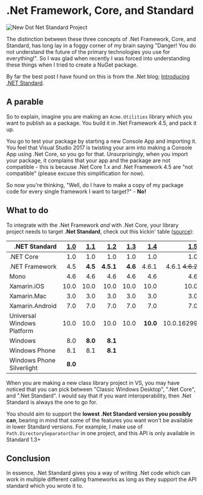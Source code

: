 # .Net Framework, Core, and Standard

![New Dot Net Standard Project](./posts/net-core/new-standard-project.png)

The distinction between these three concepts of .Net Framework, Core, and Standard, has long lay in a foggy corner of my brain saying "Danger! You do not understand the future of the primary technologies you use for everything!". So I was glad when recently I was forced into understanding these things when I tried to create a NuGet package.

By far the best post I have found on this is from the .Net blog; [Introducing .NET Standard][introducing].

[introducing]: https://blogs.msdn.microsoft.com/dotnet/2016/09/26/introducing-net-standard/

## A parable

So to explain, imagine you are making an `Acme.Utilities` library which you want to publish as a package. You build it in .Net Framework 4.5, and pack it up. 

You go to test your package by starting a new Console App and importing it. You feel that Visual Studio 2017 is twisting your arm into making a Console App using .Net Core, so you go for that. Unsurprisingly, when you import your package, it complains that your app and the package are not compatible - this is because .Net Core 1.x and .Net Framework 4.5 are "not compatible" (please excuse this simplification for now).

So now you're thinking, "Well, do I have to make a copy of my package code for every single framework I want to target?" - **No!**

## What to do

To integrate with the .Net Framework *and* with .Net Core, your library project needs to target **.Net Standard**, check out this kickin' table ([source][tablesource]):

[tablesource]: https://github.com/dotnet/standard/blob/master/docs/versions.md

<table>
<thead>
<tr>
<th align="left"><div align="right">.NET Standard</div></th>
<th align="right"><a href="/dotnet/standard/blob/master/docs/versions/netstandard1.0.md">1.0</a></th>
<th align="right"><a href="/dotnet/standard/blob/master/docs/versions/netstandard1.1.md">1.1</a></th>
<th align="right"><a href="/dotnet/standard/blob/master/docs/versions/netstandard1.2.md">1.2</a></th>
<th align="right"><a href="/dotnet/standard/blob/master/docs/versions/netstandard1.3.md">1.3</a></th>
<th align="right"><a href="/dotnet/standard/blob/master/docs/versions/netstandard1.4.md">1.4</a></th>
<th align="right"><a href="/dotnet/standard/blob/master/docs/versions/netstandard1.5.md">1.5</a></th>
<th align="right"><a href="/dotnet/standard/blob/master/docs/versions/netstandard1.6.md">1.6</a></th>
<th align="right"><a href="/dotnet/standard/blob/master/docs/versions/netstandard2.0.md">2.0</a></th>
</tr>
</thead>
<tbody>
<tr>
<td align="left">.NET Core</td>
<td align="right">1.0</td>
<td align="right">1.0</td>
<td align="right">1.0</td>
<td align="right">1.0</td>
<td align="right">1.0</td>
<td align="right">1.0</td>
<td align="right"><strong>1.0</strong></td>
<td align="right"><strong>2.0</strong></td>
</tr>
<tr>
<td align="left">.NET Framework</td>
<td align="right">4.5</td>
<td align="right"><strong>4.5</strong></td>
<td align="right"><strong>4.5.1</strong></td>
<td align="right"><strong>4.6</strong></td>
<td align="right">4.6.1</td>
<td align="right">4.6.1 <del>4.6.2</del></td>
<td align="right">4.6.1 <del>vNext</del></td>
<td align="right"><strong>4.6.1</strong></td>
</tr>
<tr>
<td align="left">Mono</td>
<td align="right">4.6</td>
<td align="right">4.6</td>
<td align="right">4.6</td>
<td align="right">4.6</td>
<td align="right">4.6</td>
<td align="right">4.6</td>
<td align="right"><strong>4.6</strong></td>
<td align="right"><strong>5.4</strong></td>
</tr>
<tr>
<td align="left">Xamarin.iOS</td>
<td align="right">10.0</td>
<td align="right">10.0</td>
<td align="right">10.0</td>
<td align="right">10.0</td>
<td align="right">10.0</td>
<td align="right">10.0</td>
<td align="right"><strong>10.0</strong></td>
<td align="right"><strong>10.14</strong></td>
</tr>
<tr>
<td align="left">Xamarin.Mac</td>
<td align="right">3.0</td>
<td align="right">3.0</td>
<td align="right">3.0</td>
<td align="right">3.0</td>
<td align="right">3.0</td>
<td align="right">3.0</td>
<td align="right"><strong>3.0</strong></td>
<td align="right"><strong>3.8</strong></td>
</tr>
<tr>
<td align="left">Xamarin.Android</td>
<td align="right">7.0</td>
<td align="right">7.0</td>
<td align="right">7.0</td>
<td align="right">7.0</td>
<td align="right">7.0</td>
<td align="right">7.0</td>
<td align="right"><strong>7.0</strong></td>
<td align="right"><strong>8.0</strong></td>
</tr>
<tr>
<td align="left">Universal Windows Platform</td>
<td align="right">10.0</td>
<td align="right">10.0</td>
<td align="right">10.0</td>
<td align="right">10.0</td>
<td align="right"><strong>10.0</strong></td>
<td align="right">10.0.16299</td>
<td align="right">10.0.16299</td>
<td align="right"><strong>10.0.16299</strong></td>
</tr>
<tr>
<td align="left">Windows</td>
<td align="right">8.0</td>
<td align="right"><strong>8.0</strong></td>
<td align="right"><strong>8.1</strong></td>
<td align="right"></td>
<td align="right"></td>
<td align="right"></td>
<td align="right"></td>
<td align="right"></td>
</tr>
<tr>
<td align="left">Windows Phone</td>
<td align="right">8.1</td>
<td align="right">8.1</td>
<td align="right"><strong>8.1</strong></td>
<td align="right"></td>
<td align="right"></td>
<td align="right"></td>
<td align="right"></td>
<td align="right"></td>
</tr>
<tr>
<td align="left">Windows Phone Silverlight</td>
<td align="right"><strong>8.0</strong></td>
<td align="right"></td>
<td align="right"></td>
<td align="right"></td>
<td align="right"></td>
<td align="right"></td>
<td align="right"></td>
<td align="right"></td>
</tr></tbody></table>

When you are making a new class library project in VS, you may have noticed that you can pick between "Classic Windows Desktop", ".Net Core", and ".Net Standard". I would say that if you want interoperability, then .Net Standard is always the one to go for.

You should aim to support the **lowest .Net Standard version you possibly can**, bearing in mind that some of the features you want won't be available in lower Standard versions. For example, I make use of `Path.DirectorySeparatorChar` in one project, and this API is only available in Standard 1.3+

## Conclusion

In essence, .Net Standard gives you a way of writing .Net code which can work in multiple different calling frameworks as long as they support the API standard which you wrote it to.

